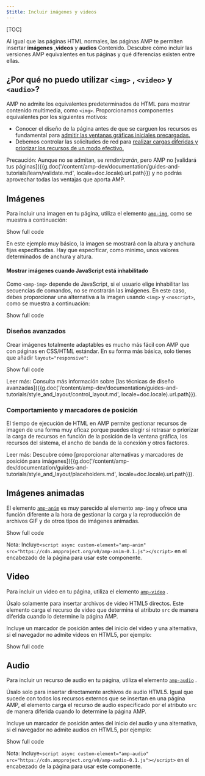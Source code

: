 ```yaml
---
$title: Incluir imágenes y videos
---
```

[TOC]

 Al igual que las páginas HTML normales, las páginas AMP te permiten insertar **imágenes** ,**videos**  y **audios**
Contenido. Descubre cómo incluir las versiones AMP equivalentes en tus páginas y qué diferencias existen entre ellas.

##  ¿Por qué no puedo utilizar `<img>` , `<video>` y `<audio>`?

 AMP no admite los equivalentes predeterminados de HTML para mostrar contenido multimedia, como `<img>`. Proporcionamos componentes equivalentes por los siguientes motivos:

*  Conocer el diseño de la página antes de que se carguen los recursos es fundamental para [admitir las ventanas gráficas iniciales precargadas.](/es/learn/about-how/#size-all-resources-statically)
*  Debemos controlar las solicitudes de red para [realizar cargas diferidas y priorizar los recursos de un modo efectivo.](/es/learn/about-how/#prioritize-resource-loading)

Precaución: Aunque no se admitan, se *renderizarán*, pero AMP no [validará tus páginas]({{g.doc('/content/amp-dev/documentation/guides-and-tutorials/learn/validate.md', locale=doc.locale).url.path}})
y no podrás aprovechar todas las ventajas que aporta AMP.

## Imágenes

 Para incluir una imagen en tu página, utiliza el elemento [`amp-img`](/es/docs/reference/components/amp-img.html), como se muestra a continuación:

<!--embedded example - fixed size image -->
<div>
<amp-iframe height="174"
            layout="fixed-height"
            sandbox="allow-scripts allow-forms allow-same-origin"
            resizable
            src="https://ampproject-b5f4c.firebaseapp.com/examples/ampimg.fixed.embed.html">
  <div overflow tabindex="0" role="button" aria-label="Show more">Show full code</div>
  <div placeholder></div>
</amp-iframe>
</div>

En este ejemplo muy básico, la imagen se mostrará con la altura y anchura fijas especificadas. Hay que especificar, como mínimo, unos valores determinados de anchura y altura.

#### Mostrar imágenes cuando JavaScript está inhabilitado

 Como `<amp-img>` depende de JavaScript, si el usuario elige inhabilitar las secuencias de comandos, no se mostrarán las imágenes. En este caso, debes proporcionar una alternativa a la imagen usando `<img>` y `<noscript>`, como se muestra a continuación:

<!--embedded example - img with noscript -->
<div>
<amp-iframe height="215"
            layout="fixed-height"
            sandbox="allow-scripts allow-forms allow-same-origin"
            resizable
            src="https://ampproject-b5f4c.firebaseapp.com/examples/ampimg.noscript.embed.html">
  <div overflow tabindex="0" role="button" aria-label="Show more">Show full code</div>
  <div placeholder></div>
</amp-iframe>
</div>

### Diseños avanzados

 Crear imágenes totalmente adaptables es mucho más fácil con AMP que con páginas en CSS/HTML estándar. En su forma más básica, solo tienes que añadir `layout="responsive"`:

<!--embedded example - basic responsive image -->
<div>
<amp-iframe height="193"
            layout="fixed-height"
            sandbox="allow-scripts allow-forms allow-same-origin"
            resizable
            src="https://ampproject-b5f4c.firebaseapp.com/examples/ampimg.basic.embed.html">
  <div overflow tabindex="0" role="button" aria-label="Show more">Show full code</div>
  <div placeholder></div>
</amp-iframe>
</div>

Leer más: Consulta más información sobre [las técnicas de diseño avanzadas]({{g.doc('/content/amp-dev/documentation/guides-and-tutorials/style_and_layout/control_layout.md', locale=doc.locale).url.path}}).

### Comportamiento y marcadores de posición

El tiempo de ejecución de HTML en AMP permite gestionar recursos de imagen de una forma muy eficaz porque puedes elegir si retrasar o priorizar la carga de recursos en función de la posición de la ventana gráfica, los recursos del sistema, el ancho de banda de la conexión y otros factores.

Leer más: Descubre cómo [proporcionar alternativas y marcadores de posición para imágenes]({{g.doc('/content/amp-dev/documentation/guides-and-tutorials/style_and_layout/placeholders.md', locale=doc.locale).url.path}}).

## Imágenes animadas

 El elemento [`amp-anim`](/es/docs/reference/components/amp-anim.html)  es muy parecido al elemento `amp-img` y ofrece una función diferente a la hora de gestionar la carga y la reproducción de archivos GIF y de otros tipos de imágenes animadas.

<!--embedded amp-anim basic example -->
<div>
<amp-iframe height="253"
            layout="fixed-height"
            sandbox="allow-scripts allow-forms allow-same-origin"
            resizable
            src="https://ampproject-b5f4c.firebaseapp.com/examples/ampanim.basic.embed.html">
  <div overflow tabindex="0" role="button" aria-label="Show more">Show full code</div>
  <div placeholder></div>
</amp-iframe>
</div>

Nota: Incluye`<script async custom-element="amp-anim" src="https://cdn.ampproject.org/v0/amp-anim-0.1.js"></script>` en el encabezado de la página para usar este componente.

## Video

 Para incluir un video en tu página, utiliza el elemento [`amp-video`](/es/docs/reference/components/amp-video.html) .

 Úsalo solamente para insertar archivos de video HTML5 directos. Este elemento carga el recurso de video que determina el atributo `src` de manera diferida cuando lo determine la página AMP.

Incluye un marcador de posición antes del inicio del video y una alternativa, si el navegador no admite videos en HTML5, por ejemplo:

<!--embedded video example  -->
<div>
<amp-iframe height="234"
            layout="fixed-height"
            sandbox="allow-scripts allow-forms allow-same-origin"
            resizable
            src="https://ampproject-b5f4c.firebaseapp.com/examples/ampvideo.fallback.embed.html">
  <div overflow tabindex="0" role="button" aria-label="Show more">Show full code</div>
  <div placeholder></div>
</amp-iframe>
</div>

## Audio

 Para incluir un recurso de audio en tu página, utiliza el elemento [`amp-audio`](/es/docs/reference/components/amp-audio.html) .

 Úsalo solo para insertar directamente archivos de audio HTML5. Igual que sucede con todos los recursos externos que se insertan en una página AMP, el elemento carga el recurso de audio especificado por el atributo `src` de manera diferida cuando lo determine la página AMP.

Incluye un marcador de posición antes del inicio del audio y una alternativa, si el navegador no admite audios en HTML5, por ejemplo:

<!--embedded audio example  -->
<div>
<amp-iframe height="314"
            layout="fixed-height"
            sandbox="allow-scripts allow-forms allow-same-origin"
            resizable
            src="https://ampproject-b5f4c.firebaseapp.com/examples/ampaudio.basic.embed.html">
  <div overflow tabindex="0" role="button" aria-label="Show more">Show full code</div>
  <div placeholder></div>
</amp-iframe>
</div>

Nota: Incluye`<script async custom-element="amp-audio" src="https://cdn.ampproject.org/v0/amp-audio-0.1.js"></script>` en el encabezado de la página para usar este componente.
